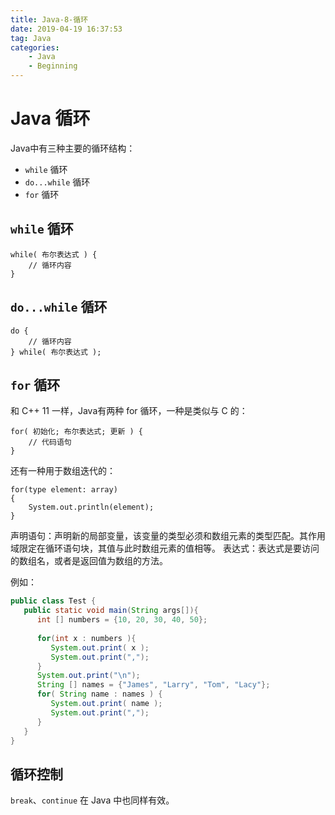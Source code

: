```yaml
---
title: Java-8-循环
date: 2019-04-19 16:37:53
tag: Java
categories:
	- Java
	- Beginning
---
```


# Java 循环

Java中有三种主要的循环结构：

* `while` 循环
* `do...while` 循环
* `for` 循环

## `while` 循环

```
while( 布尔表达式 ) {
    // 循环内容
}
```

## `do...while` 循环

```
do {
    // 循环内容
} while( 布尔表达式 );
```

## `for` 循环

和 C++ 11 一样，Java有两种 for 循环，一种是类似与 C 的：

```
for( 初始化; 布尔表达式; 更新 ) {
    // 代码语句
}
```

还有一种用于数组迭代的：

```
for(type element: array)
{
    System.out.println(element);
}
```

声明语句：声明新的局部变量，该变量的类型必须和数组元素的类型匹配。其作用域限定在循环语句块，其值与此时数组元素的值相等。
表达式：表达式是要访问的数组名，或者是返回值为数组的方法。

例如：

```java
public class Test {
   public static void main(String args[]){
      int [] numbers = {10, 20, 30, 40, 50};
 
      for(int x : numbers ){
         System.out.print( x );
         System.out.print(",");
      }
      System.out.print("\n");
      String [] names = {"James", "Larry", "Tom", "Lacy"};
      for( String name : names ) {
         System.out.print( name );
         System.out.print(",");
      }
   }
}
```

## 循环控制

`break`、`continue` 在 Java 中也同样有效。